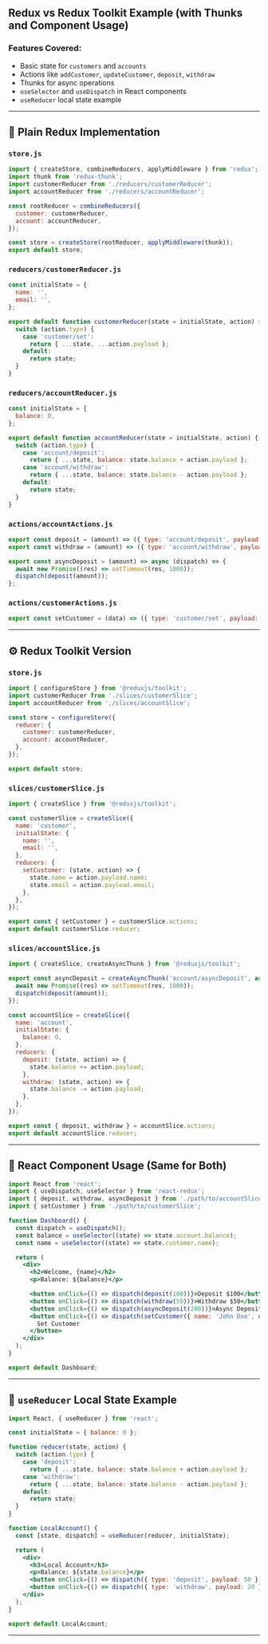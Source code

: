 ## Redux vs Redux Toolkit Example (with Thunks and Component Usage)

### Features Covered:
- Basic state for `customers` and `accounts`
- Actions like `addCustomer`, `updateCustomer`, `deposit`, `withdraw`
- Thunks for async operations
- `useSelector` and `useDispatch` in React components
- `useReducer` local state example

---

## 🧱 Plain Redux Implementation

### `store.js`
```js
import { createStore, combineReducers, applyMiddleware } from 'redux';
import thunk from 'redux-thunk';
import customerReducer from './reducers/customerReducer';
import accountReducer from './reducers/accountReducer';

const rootReducer = combineReducers({
  customer: customerReducer,
  account: accountReducer,
});

const store = createStore(rootReducer, applyMiddleware(thunk));
export default store;
```

### `reducers/customerReducer.js`
```js
const initialState = {
  name: '',
  email: '',
};

export default function customerReducer(state = initialState, action) {
  switch (action.type) {
    case 'customer/set':
      return { ...state, ...action.payload };
    default:
      return state;
  }
}
```

### `reducers/accountReducer.js`
```js
const initialState = {
  balance: 0,
};

export default function accountReducer(state = initialState, action) {
  switch (action.type) {
    case 'account/deposit':
      return { ...state, balance: state.balance + action.payload };
    case 'account/withdraw':
      return { ...state, balance: state.balance - action.payload };
    default:
      return state;
  }
}
```

### `actions/accountActions.js`
```js
export const deposit = (amount) => ({ type: 'account/deposit', payload: amount });
export const withdraw = (amount) => ({ type: 'account/withdraw', payload: amount });

export const asyncDeposit = (amount) => async (dispatch) => {
  await new Promise((res) => setTimeout(res, 1000));
  dispatch(deposit(amount));
};
```

### `actions/customerActions.js`
```js
export const setCustomer = (data) => ({ type: 'customer/set', payload: data });
```

---

## ⚙️ Redux Toolkit Version

### `store.js`
```js
import { configureStore } from '@reduxjs/toolkit';
import customerReducer from './slices/customerSlice';
import accountReducer from './slices/accountSlice';

const store = configureStore({
  reducer: {
    customer: customerReducer,
    account: accountReducer,
  },
});

export default store;
```

### `slices/customerSlice.js`
```js
import { createSlice } from '@reduxjs/toolkit';

const customerSlice = createSlice({
  name: 'customer',
  initialState: {
    name: '',
    email: '',
  },
  reducers: {
    setCustomer: (state, action) => {
      state.name = action.payload.name;
      state.email = action.payload.email;
    },
  },
});

export const { setCustomer } = customerSlice.actions;
export default customerSlice.reducer;
```

### `slices/accountSlice.js`
```js
import { createSlice, createAsyncThunk } from '@reduxjs/toolkit';

export const asyncDeposit = createAsyncThunk('account/asyncDeposit', async (amount, { dispatch }) => {
  await new Promise((res) => setTimeout(res, 1000));
  dispatch(deposit(amount));
});

const accountSlice = createSlice({
  name: 'account',
  initialState: {
    balance: 0,
  },
  reducers: {
    deposit: (state, action) => {
      state.balance += action.payload;
    },
    withdraw: (state, action) => {
      state.balance -= action.payload;
    },
  },
});

export const { deposit, withdraw } = accountSlice.actions;
export default accountSlice.reducer;
```

---

## 🧩 React Component Usage (Same for Both)

```jsx
import React from 'react';
import { useDispatch, useSelector } from 'react-redux';
import { deposit, withdraw, asyncDeposit } from './path/to/accountSlice';
import { setCustomer } from './path/to/customerSlice';

function Dashboard() {
  const dispatch = useDispatch();
  const balance = useSelector((state) => state.account.balance);
  const name = useSelector((state) => state.customer.name);

  return (
    <div>
      <h2>Welcome, {name}</h2>
      <p>Balance: ${balance}</p>

      <button onClick={() => dispatch(deposit(100))}>Deposit $100</button>
      <button onClick={() => dispatch(withdraw(50))}>Withdraw $50</button>
      <button onClick={() => dispatch(asyncDeposit(200))}>Async Deposit $200</button>
      <button onClick={() => dispatch(setCustomer({ name: 'John Doe', email: 'john@example.com' }))}>
        Set Customer
      </button>
    </div>
  );
}

export default Dashboard;
```

---

## 🧠 `useReducer` Local State Example

```jsx
import React, { useReducer } from 'react';

const initialState = { balance: 0 };

function reducer(state, action) {
  switch (action.type) {
    case 'deposit':
      return { ...state, balance: state.balance + action.payload };
    case 'withdraw':
      return { ...state, balance: state.balance - action.payload };
    default:
      return state;
  }
}

function LocalAccount() {
  const [state, dispatch] = useReducer(reducer, initialState);

  return (
    <div>
      <h3>Local Account</h3>
      <p>Balance: ${state.balance}</p>
      <button onClick={() => dispatch({ type: 'deposit', payload: 50 })}>Deposit $50</button>
      <button onClick={() => dispatch({ type: 'withdraw', payload: 20 })}>Withdraw $20</button>
    </div>
  );
}

export default LocalAccount;
```

---
